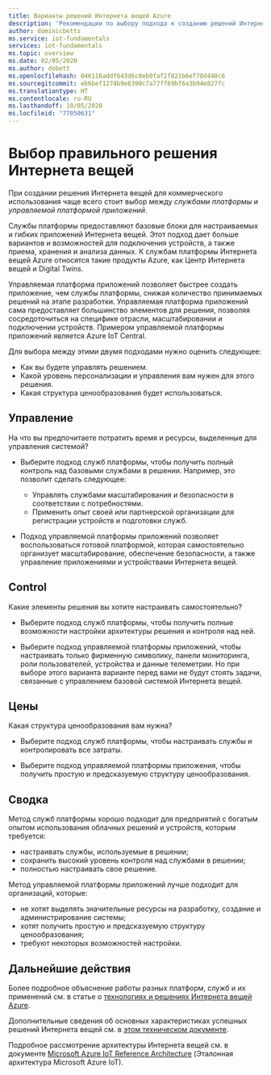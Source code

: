 ```yaml
---
title: Варианты решений Интернета вещей Azure
description: 'Рекомендации по выбору подхода к созданию решений Интернета вещей: службы платформы или управляемая платформа приложений. Метод служб платформы заключается в том, что Центр Интернета вещей, Digital Twins и другие службы используются в качестве стандартных блоков решения. Управляемая платформа приложений позволяет быстро начать работу на основе IoT Central.'
author: dominicbetts
ms.service: iot-fundamentals
services: iot-fundamentals
ms.topic: overview
ms.date: 02/05/2020
ms.author: dobett
ms.openlocfilehash: 046116addf643d6c0eb0faf2f821b6ef78d440c6
ms.sourcegitcommit: eb6bef1274b9e6390c7a77ff69bf6a3b94e827fc
ms.translationtype: HT
ms.contentlocale: ru-RU
ms.lasthandoff: 10/05/2020
ms.locfileid: "77050631"
---
```

# <a name="choose-the-right-iot-solution"></a>Выбор правильного решения Интернета вещей

При создании решения Интернета вещей для коммерческого использования чаще всего стоит выбор между *службами платформы* и *управляемой платформой приложений*.

Службы платформы предоставляют базовые блоки для настраиваемых и гибких приложений Интернета вещей. Этот подход дает больше вариантов и возможностей для подключения устройств, а также приема, хранения и анализа данных. К службам платформы Интернета вещей Azure относятся такие продукты Azure, как Центр Интернета вещей и Digital Twins.

Управляемая платформа приложений позволяет быстрее создать приложение, чем службы платформы, снижая количество принимаемых решений на этапе разработки. Управляемая платформа приложений сама предоставляет большинство элементов для решения, позволяя сосредоточиться на специфике отрасли, масштабировании и подключении устройств. Примером управляемой платформы приложений является Azure IoT Central.

Для выбора между этими двумя подходами нужно оценить следующее:

- Как вы будете управлять решением.
- Какой уровень персонализации и управления вам нужен для этого решения.
- Какая структура ценообразования будет использоваться.

## <a name="management"></a>Управление

На что вы предпочитаете потратить время и ресурсы, выделенные для управления системой? 

- Выберите подход служб платформы, чтобы получить полный контроль над базовыми службами в решении. Например, это позволит сделать следующее:

    - Управлять службами масштабирования и безопасности в соответствии с потребностями.
    - Применить опыт своей или партнерской организации для регистрации устройств и подготовки служб.

- Подход управляемой платформы приложений позволяет воспользоваться готовой платформой, которая самостоятельно организует масштабирование, обеспечение безопасности, а также управление приложениями и устройствами Интернета вещей.

## <a name="control"></a>Control

Какие элементы решения вы хотите настраивать самостоятельно?

- Выберите подход служб платформы, чтобы получить полные возможности настройки архитектуры решения и контроля над ней.

- Выберите подход управляемой платформы приложений, чтобы настраивать только фирменную символику, панели мониторинга, роли пользователей, устройства и данные телеметрии. Но при выборе этого варианта варианте перед вами не будут стоять задачи, связанные с управлением базовой системой Интернета вещей.

## <a name="pricing"></a>Цены

Какая структура ценообразования вам нужна?

- Выберите подход служб платформы, чтобы настраивать службы и контролировать все затраты.

- Выберите подход управляемой платформы приложения, чтобы получить простую и предсказуемую структуру ценообразования.

## <a name="summary"></a>Сводка

Метод служб платформы хорошо подходит для предприятий с богатым опытом использования облачных решений и устройств, которым требуется:

- настраивать службы, используемые в решении;
- сохранить высокий уровень контроля над службами в решении;
- полностью настраивать свое решение.

Метод управляемой платформы приложений лучше подходит для организаций, которые:

- не хотят выделять значительные ресурсы на разработку, создание и администрирование системы;
- хотят получить простую и предсказуемую структуру ценообразования;
- требуют некоторых возможностей настройки.

## <a name="next-steps"></a>Дальнейшие действия

Более подробное объяснение работы разных платформ, служб и их применений см. в статье о [технологиях и решениях Интернета вещей Azure](iot-services-and-technologies.md).

Дополнительные сведения об основных характеристиках успешных решений Интернета вещей см. в [этом техническом документе](https://aka.ms/8attributes).

Подробное рассмотрение архитектуры Интернета вещей см. в документе [Microsoft Azure IoT Reference Architecture](https://aka.ms/iotrefarchitecture) (Эталонная архитектура Microsoft Azure IoT).
